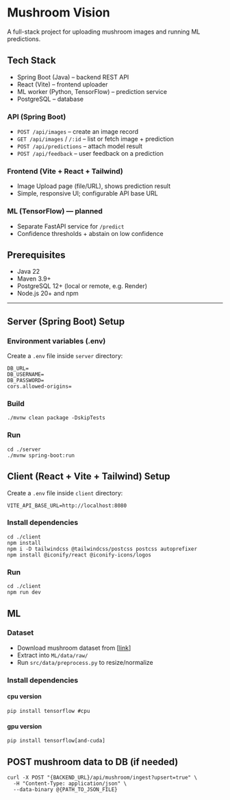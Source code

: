 # Mushroom Vision

A full-stack project for uploading mushroom images and running ML predictions.

## Tech Stack
- Spring Boot (Java) – backend REST API
- React (Vite) – frontend uploader
- ML worker (Python, TensorFlow) – prediction service
- PostgreSQL – database

### API (Spring Boot)
- `POST /api/images` – create an image record
- `GET /api/images` / `/:id` – list or fetch image + prediction
- `POST /api/predictions` – attach model result
- `POST /api/feedback` – user feedback on a prediction

### Frontend (Vite + React + Tailwind)
- Image Upload page (file/URL), shows prediction result
- Simple, responsive UI; configurable API base URL

### ML (TensorFlow) — planned
- Separate FastAPI service for `/predict`
- Confidence thresholds + abstain on low confidence

## Prerequisites
- Java 22
- Maven 3.9+
- PostgreSQL 12+ (local or remote, e.g. Render)
- Node.js 20+ and npm

---

## Server (Spring Boot) Setup


### Environment variables (.env)

Create a `.env` file inside `server` directory:

```
DB_URL=
DB_USERNAME=
DB_PASSWORD=
cors.allowed-origins=
```
### Build
```cd ./server
./mvnw clean package -DskipTests
```

### Run 
```
cd ./server
./mvnw spring-boot:run
```


## Client (React + Vite + Tailwind) Setup

Create a `.env` file inside `client` directory:

```
VITE_API_BASE_URL=http://localhost:8080
```

### Install dependencies
```
cd ./client
npm install
npm i -D tailwindcss @tailwindcss/postcss postcss autoprefixer
npm install @iconify/react @iconify-icons/logos
```

### Run
```
cd ./client
npm run dev
```

## ML
### Dataset
- Download mushroom dataset from [[link](https://www.kaggle.com/datasets/daniilonishchenko/mushrooms-images-classification-215)]
- Extract into `ML/data/raw/`
- Run `src/data/preprocess.py` to resize/normalize

### Install dependencies
#### cpu version
```
pip install tensorflow #cpu
```
#### gpu version
```
pip install tensorflow[and-cuda] 
```

## POST mushroom data to DB (if needed)

```
curl -X POST "{BACKEND_URL}/api/mushroom/ingest?upsert=true" \
  -H "Content-Type: application/json" \
  --data-binary @{PATH_TO_JSON_FILE}
```
